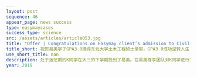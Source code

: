 ```yaml
---
layout: post
sequence: 46
appear_page: news success 
type: easymaycases
success_type: science
src: /assets/articles/article053.jpg
title: "Offer | Congratulations on Easymay client’s admission to Civil Engineering at Northeastern University. A counterattack with GPA 3.0"
title_short: 祝贺易美学子GPA3.0摘得东北大学土木工程硕士录取，GPA3.0成功逆转人生
use_short_title: nan
description: 处于迷茫期的K同学在大三的下学期找到了易美。在易美尊享团队对K同学进行了初次评估后发现，K同学的专业课成绩并不差，在结构设计与分析课程上有着自己独到的见解，并且在物理学课程上也有一定的研究成果产出。前佐治亚理工大学招生办成员杰西卡女士给K同学多方面分析了土木工程的专业发展以及就业趋势。在对自我能力以及现阶段学习进程进行了深层次梳理后，K同学决定坚定自己最初的选择，继续攻读土木工程专业。
year: 2019
---
```


